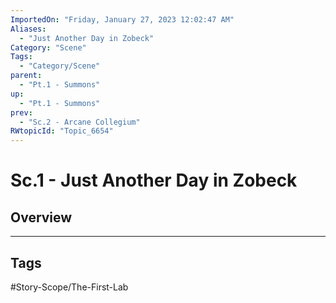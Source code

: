 ```yaml
---
ImportedOn: "Friday, January 27, 2023 12:02:47 AM"
Aliases:
  - "Just Another Day in Zobeck"
Category: "Scene"
Tags:
  - "Category/Scene"
parent:
  - "Pt.1 - Summons"
up:
  - "Pt.1 - Summons"
prev:
  - "Sc.2 - Arcane Collegium"
RWtopicId: "Topic_6654"
---
```

# Sc.1 - Just Another Day in Zobeck
## Overview

---
## Tags
#Story-Scope/The-First-Lab

